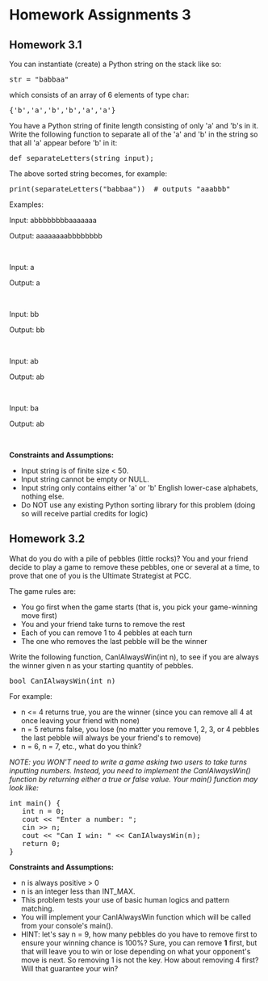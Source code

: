 # Homework Assignments 3

## Homework 3.1
You can instantiate (create) a Python string on the stack like so:

<pre>
str = "babbaa"
</pre>

which consists of an array of 6 elements of type char:

<pre>
{'b','a','b','b','a','a'}
</pre>

You have a Python string of finite length consisting of only 'a' and 'b's in it. Write the following function to 
separate all of the 'a' and 'b' in the string so that all 'a' appear before 'b' in it:

<pre>
def separateLetters(string input); 
</pre>

The above sorted string becomes, for example: 

<pre>
print(separateLetters("babbaa"))  # outputs "aaabbb"
</pre>

Examples:

Input: abbbbbbbbaaaaaaa

Output: aaaaaaaabbbbbbbb

<br />

Input: a

Output: a

<br />

Input: bb

Output: bb

<br />

Input: ab

Output: ab

<br />

Input: ba

Output: ab

<br />

**Constraints and Assumptions:**

* Input string is of finite size < 50.
* Input string cannot be empty or NULL.
* Input string only contains either 'a' or 'b' English lower-case alphabets, nothing else.
* Do NOT use any existing Python sorting library for this problem (doing so will receive partial credits for logic)

## Homework 3.2
What do you do with a pile of pebbles (little rocks)? You and your friend decide to play a game to remove these pebbles,
one or several at a time, to prove that one of you is the Ultimate Strategist at PCC.

The game rules are:

* You go first when the game starts (that is, you pick your game-winning move first)
* You and your friend take turns to remove the rest
* Each of you can remove 1 to 4 pebbles at each turn
* The one who removes the last pebble will be the winner

Write the following function, CanIAlwaysWin(int n), to see if you are always the winner given n as your starting 
quantity of pebbles.

<pre>
bool CanIAlwaysWin(int n) 
</pre>

For example:

* n <= 4 returns true, you are the winner (since you can remove all 4 at once leaving your friend with none)
* n = 5 returns false, you lose (no matter you remove 1, 2, 3, or 4 pebbles the last pebble will always be your friend's 
to remove)
* n = 6, n = 7, etc., what do you think?

*NOTE: you WON'T need to write a game asking two users to take turns inputting numbers. Instead, you need to implement 
the CanIAlwaysWin() function by returning either a true or false value. Your main() function may look like:*

<pre>
int main() {
   int n = 0;
   cout << "Enter a number: ";
   cin >> n;
   cout << "Can I win: " << CanIAlwaysWin(n);
   return 0;
}
</pre>

**Constraints and Assumptions:**

* n is always positive > 0
* n is an integer less than INT_MAX.
* This problem tests your use of basic human logics and pattern matching. 
* You will implement your CanIAlwaysWin function which will be called from your console's main().
* HINT: let's say n = 9, how many pebbles do you have to remove first to ensure your winning chance is 100%? Sure, you 
can remove **1** first, but that will leave you to win or lose depending on what your opponent's move is next. So 
removing 1 is not the key. How about removing 4 first? Will that guarantee your win?